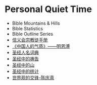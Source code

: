 # Personal Quiet Time

- Bible Mountains & Hills
- Bible Statistics
- Bible Outline Series
- [信义会宗教徒手册](信义会宗教徒手册.md)
- [《中国人的气质》——明恩溥](中国人的气质-阅读.md)
- [圣经人名词典](圣经中的人名.md)
- [圣经中的祷告](prayers%20in%20the%20Bible.md)
- [圣经中的山](圣经中的山.md)
- [圣经中的统计](圣经统计知识.md)
- [世界观的交锋-陈庆真](世界观的交锋-陈庆真.md)